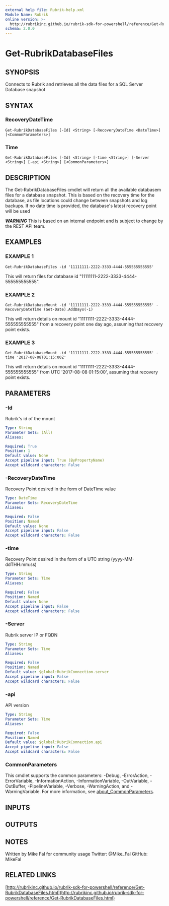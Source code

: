 ```yaml
---
external help file: Rubrik-help.xml
Module Name: Rubrik
online version: >-
  http://rubrikinc.github.io/rubrik-sdk-for-powershell/reference/Get-RubrikDatabaseFiles.html
schema: 2.0.0
---
```


# Get-RubrikDatabaseFiles

## SYNOPSIS

Connects to Rubrik and retrieves all the data files for a SQL Server Database snapshot

## SYNTAX

### RecoveryDateTime

```text
Get-RubrikDatabaseFiles [-Id] <String> [-RecoveryDateTime <DateTime>] [<CommonParameters>]
```

### Time

```text
Get-RubrikDatabaseFiles [-Id] <String> [-time <String>] [-Server <String>] [-api <String>] [<CommonParameters>]
```

## DESCRIPTION

The Get-RubrikDatabaseFiles cmdlet will return all the available databasem files for a database snapshot. This is based on the recovery time for the database, as file locations could change between snapshots and log backups. If no date time is provided, the database's latest recovery point will be used

_**WARNING**_ This is based on an internal endpoint and is subject to change by the REST API team.

## EXAMPLES

### EXAMPLE 1

```text
Get-RubrikDatabaseFiles -id '11111111-2222-3333-4444-555555555555'
```

This will return files for database id "11111111-2222-3333-4444-555555555555".

### EXAMPLE 2

```text
Get-RubrikDatabaseMount -id '11111111-2222-3333-4444-555555555555' -RecoveryDateTime (Get-Date).AddDays(-1)
```

This will return details on mount id "11111111-2222-3333-4444-555555555555" from a recovery point one day ago, assuming that recovery point exists.

### EXAMPLE 3

```text
Get-RubrikDatabaseMount -id '11111111-2222-3333-4444-555555555555' -time '2017-08-08T01:15:00Z'
```

This will return details on mount id "11111111-2222-3333-4444-555555555555" from UTC '2017-08-08 01:15:00', assuming that recovery point exists.

## PARAMETERS

### -Id

Rubrik's id of the mount

```yaml
Type: String
Parameter Sets: (All)
Aliases:

Required: True
Position: 1
Default value: None
Accept pipeline input: True (ByPropertyName)
Accept wildcard characters: False
```

### -RecoveryDateTime

Recovery Point desired in the form of DateTime value

```yaml
Type: DateTime
Parameter Sets: RecoveryDateTime
Aliases:

Required: False
Position: Named
Default value: None
Accept pipeline input: False
Accept wildcard characters: False
```

### -time

Recovery Point desired in the form of a UTC string \(yyyy-MM-ddTHH:mm:ss\)

```yaml
Type: String
Parameter Sets: Time
Aliases:

Required: False
Position: Named
Default value: None
Accept pipeline input: False
Accept wildcard characters: False
```

### -Server

Rubrik server IP or FQDN

```yaml
Type: String
Parameter Sets: Time
Aliases:

Required: False
Position: Named
Default value: $global:RubrikConnection.server
Accept pipeline input: False
Accept wildcard characters: False
```

### -api

API version

```yaml
Type: String
Parameter Sets: Time
Aliases:

Required: False
Position: Named
Default value: $global:RubrikConnection.api
Accept pipeline input: False
Accept wildcard characters: False
```

### CommonParameters

This cmdlet supports the common parameters: -Debug, -ErrorAction, -ErrorVariable, -InformationAction, -InformationVariable, -OutVariable, -OutBuffer, -PipelineVariable, -Verbose, -WarningAction, and -WarningVariable. For more information, see [about\_CommonParameters](http://go.microsoft.com/fwlink/?LinkID=113216).

## INPUTS

## OUTPUTS

## NOTES

Written by Mike Fal for community usage Twitter: @Mike\_Fal GitHub: MikeFal

## RELATED LINKS

[http://rubrikinc.github.io/rubrik-sdk-for-powershell/reference/Get-RubrikDatabaseFiles.html](http://rubrikinc.github.io/rubrik-sdk-for-powershell/reference/Get-RubrikDatabaseFiles.html)

